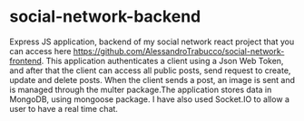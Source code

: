 # social-network-backend
Express JS application, backend of my social network react project that you can access here https://github.com/AlessandroTrabucco/social-network-frontend.
This application authenticates a client using a Json Web Token, and after that the client can access all public posts, send request to create, update and delete posts. When the client sends a post, an image is sent and is managed through the multer package.The application stores data in MongoDB, using mongoose package. I have also used Socket.IO to allow a user to have a real time chat. 
